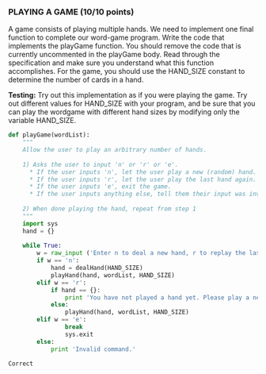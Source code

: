 ### PLAYING A GAME  (10/10 points)

A game consists of playing multiple hands. We need to implement one final function to complete our word-game program. Write the code that implements the playGame function. You should remove the code that is currently uncommented in the playGame body. Read through the specification and make sure you understand what this function accomplishes. For the game, you should use the HAND_SIZE constant to determine the number of cards in a hand.

**Testing:** Try out this implementation as if you were playing the game. Try out different values for HAND_SIZE with your program, and be sure that you can play the wordgame with different hand sizes by modifying only the variable HAND_SIZE.

```python
def playGame(wordList):
    """
    Allow the user to play an arbitrary number of hands.
 
    1) Asks the user to input 'n' or 'r' or 'e'.
      * If the user inputs 'n', let the user play a new (random) hand.
      * If the user inputs 'r', let the user play the last hand again.
      * If the user inputs 'e', exit the game.
      * If the user inputs anything else, tell them their input was invalid.
 
    2) When done playing the hand, repeat from step 1
    """
    import sys
    hand = {}
    
    while True:
        w = raw_input ('Enter n to deal a new hand, r to replay the last hand, or e to end game: ')
        if w == 'n':
            hand = dealHand(HAND_SIZE)
            playHand(hand, wordList, HAND_SIZE)
        elif w == 'r':
            if hand == {}:
                print 'You have not played a hand yet. Please play a new hand first!'
            else:
                playHand(hand, wordList, HAND_SIZE)
        elif w == 'e':
                break
                sys.exit            
        else:
            print 'Invalid command.'
```

	Correct
	
	